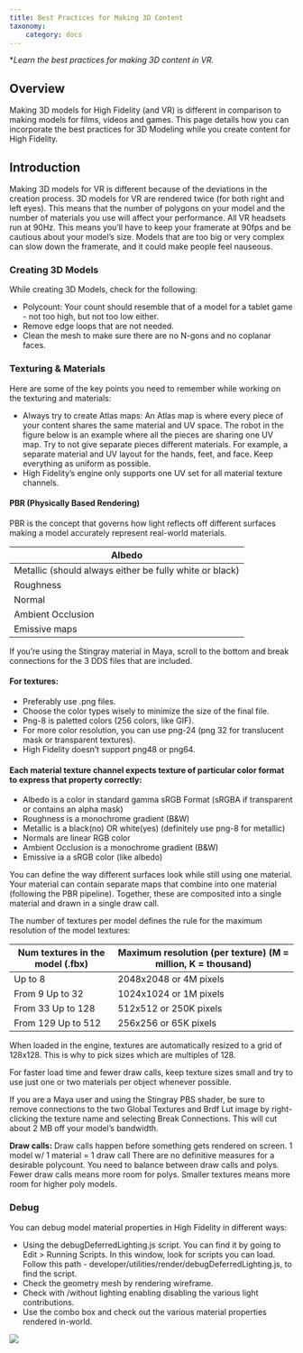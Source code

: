 ```yaml
---
title: Best Practices for Making 3D Content
taxonomy:
    category: docs
---
```


**Learn the best practices for making 3D content in VR.*

## Overview

Making 3D models for High Fidelity (and VR) is different in comparison to making models for films, videos and games. This page details how you can incorporate the best practices for 3D Modeling while you create content for High Fidelity.

## Introduction

Making 3D models for VR is different because of the deviations in the creation process. 3D models for VR are rendered twice (for both right and left eyes). This means that the number of polygons on your model and the number of materials you use will affect your performance. All VR headsets run at 90Hz. This means you’ll have to keep your framerate at 90fps and be cautious about your model’s size. Models that are too big or very complex can slow down the framerate, and it could make people feel nauseous.

### Creating 3D Models

While creating 3D Models, check for the following:

- Polycount: Your count should resemble that of a model for a tablet game - not too high, but not too low either.
- Remove edge loops that are not needed.
- Clean the mesh to make sure there are no N-gons and no coplanar faces.

### Texturing & Materials

Here are some of the key points you need to remember while working on the texturing and materials:

- Always try to create Atlas maps: An Atlas map is where every piece of your content shares the same material and UV space. The robot in the figure below is an example where all the pieces are sharing one UV map. Try to not give separate pieces different materials. For example, a separate material and UV layout for the hands, feet, and face. Keep everything as uniform as possible.
- High Fidelity’s engine only supports one UV set for all material texture channels.

#### PBR (Physically Based Rendering)

PBR is the concept that governs how light reflects off different surfaces making a model accurately represent real-world materials.

| Albedo                                   |
| ---------------------------------------- |
| Metallic (should always either be fully white or black) |
| Roughness                                |
| Normal                                   |
| Ambient Occlusion                        |
| Emissive maps                            |

If you’re using the Stingray material in Maya, scroll to the bottom and break connections for the 3 DDS files that are included.

#### For textures:

- Preferably use .png files.
- Choose the color types wisely to minimize the size of the final file.
- Png-8 is paletted colors (256 colors, like GIF).
- For more color resolution, you can use png-24 (png 32 for translucent mask or transparent textures).
- High Fidelity doesn’t support png48 or png64.

#### Each material texture channel expects texture of particular color format to express that property correctly:

- Albedo is a color in standard gamma sRGB Format (sRGBA if transparent or contains an alpha mask)
- Roughness is a monochrome gradient (B&W)
- Metallic is a black(no) OR white(yes) (definitely use png-8 for metallic)
- Normals are linear RGB color
- Ambient Occlusion is a monochrome gradient (B&W)
- Emissive ia a sRGB color (like albedo)

You can define the way different surfaces look while still using one material. Your material can contain separate maps that combine into one material (following the PBR pipeline). Together, these are composited into a single material and drawn in a single draw call.

The number of textures per model defines the rule for the maximum resolution of the model textures:

| Num textures in the model (.fbx) | Maximum resolution (per texture) (M = million, K = thousand) |
| -------------------------------- | ---------------------------------------- |
| Up to 8                          | 2048x2048 or 4M pixels                   |
| From 9 Up to 32                  | 1024x1024 or 1M pixels                   |
| From 33 Up to 128                | 512x512 or 250K pixels                   |
| From 129 Up to 512               | 256x256 or 65K pixels                    |

When loaded in the engine, textures are automatically resized to a grid of 128x128. This is why to pick sizes which are multiples of 128.

For faster load time and fewer draw calls, keep texture sizes small and try to use just one or two materials per object whenever possible.

If you are a Maya user and using the Stingray PBS shader, be sure to remove connections to the two Global Textures and Brdf Lut image by right-clicking the texture name and selecting Break Connections. This will cut about 2 MB off your model’s bandwidth.

**Draw calls:** Draw calls happen before something gets rendered on screen. 1 model w/ 1 material = 1 draw call There are no definitive measures for a desirable polycount. You need to balance between draw calls and polys. Fewer draw calls means more room for polys. Smaller textures means more room for higher poly models.

### Debug

You can debug model material properties in High Fidelity in different ways:

- Using the debugDeferredLighting.js script. You can find it by going to Edit > Running Scripts. In this window, look for scripts you can load. Follow this path - developer/utilities/render/debugDeferredLighting.js, to find the script.
- Check the geometry mesh by rendering wireframe.
- Check with /without lighting enabling disabling the various light contributions.
- Use the combo box and check out the various material properties rendered in-world.

![](\debug-deferred-lighting.png)

